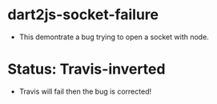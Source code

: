 # dart2js-socket-failure
* This demontrate a bug trying to open a socket with node.
# Status: Travis-inverted
* Travis will fail then the bug is corrected!
